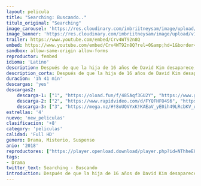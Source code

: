```yaml
---
layout: pelicula
title: "Searching: Buscando.."
titulo_original: "Searching"
image_carousel: 'https://res.cloudinary.com/imbriitneysam/image/upload/v1546635945/buscando-poster-min.jpg'
image_banner: 'https://res.cloudinary.com/imbriitneysam/image/upload/v1546635945/buscando-banner-min.jpg'
trailer: https://www.youtube.com/embed/Crv4WT92n8Q
embed: https://www.youtube.com/embed/Crv4WT92n8Q?rel=0&amp;hd=1&border=0&wmode=opaque&enablejsapi=1&modestbranding=1&controls=1&showinfo=1
sandbox: allow-same-origin allow-forms
reproductor: fembed
idioma: 'Latino'
description: Después de que la hija de 16 años de David Kim desaparece, se abre una investigación policial. Pero 37 horas más tarde y sin una sola pista, David decide buscar en el único lugar donde nadie ha buscado todavía y donde se guardan todos los secretos hoy en día, el ordenador portátil de su hija. David debe rastrear las huellas digitales de su hija antes de que desaparezca para siempre. Un thriller que se desarrolla en la pantalla del ordenador.
description_corta: Después de que la hija de 16 años de David Kim desaparece, se abre una investigación policial. Pero 37 horas más tarde y sin una sola pista, David decide buscar en el único lugar donde nadie ha buscado todavía y donde se guardan todos los...
duracion: '1h 41 min'
descargas: 'yes'
descargas2:
    descarga-1: ["1", "https://oload.fun/f/485Aqf3GU2Y", "https://www.google.com/s2/favicons?domain=openload.co","OpenLoad","https://res.cloudinary.com/imbriitneysam/image/upload/v1541473684/mexico.png", "Latino", "Full HD"]
    descarga-2: ["2", "https://www.rapidvideo.com/d/FYQFHFO4S6", "https://www.google.com/s2/favicons?domain=www.rapidvideo.com","RapidVideo","https://res.cloudinary.com/imbriitneysam/image/upload/v1541473684/mexico.png", "Latino", "Full HD"]
    descarga-3: ["3", "https://mega.nz/#!8oUQVYxK!KAEaV_yE0ih49LRcbKV_u7xjHSx8tHSwG4e-ZYlTHNs", "https://www.google.com/s2/favicons?domain=mega.nz","Mega","https://res.cloudinary.com/imbriitneysam/image/upload/v1541473684/mexico.png", "Latino", "Full HD"]
estrellas: '4'
nuevo: 'new_peliculas'
clasificacion: '+8'
category: 'peliculas'
calidad: 'Full HD'
genero: Drama, Misterio, Suspenso
anio: '2018'
reproductores: ["https://player.openload.download/player.php?id=NThheE8vVlFPWUVQaGo2Y0JxclF0bEs2RHdBOUErUWZiVmx4UzdVY0tOQkFnRE1rQmFOSm5vRzNxb0ZUSktKK3Y2cEhQaWVwKzduVXcwZ1dVcjZCaVE9PQ"]
tags:
- Drama
twitter_text: Searching - Buscando
introduction: Después de que la hija de 16 años de David Kim desaparece, se abre una investigación policial. Pero 37 horas más tarde y sin una sola pista, David decide buscar en el único lugar donde nadie ha buscado todavía y donde se guardan todos los...
---
```



 







